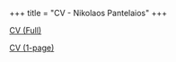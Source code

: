 +++
title = "CV - Nikolaos Pantelaios"
+++

[CV (Full)](pdfs/nikolaos_pantelaios_cv_2.pdf)

[CV (1-page)](pdfs/nikolaos_pantelaios_cv.pdf)
